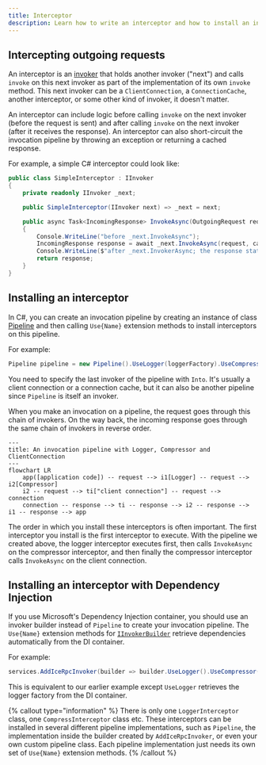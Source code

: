 ```yaml
---
title: Interceptor
description: Learn how to write an interceptor and how to install an interceptor in your invocation pipeline.
---
```


## Intercepting outgoing requests

An interceptor is an [invoker](../invocation-pipeline#the-invoker-abstraction) that holds another invoker ("next") and
calls `invoke` on this next invoker as part of the implementation of its own `invoke` method. This next invoker can be
 a `ClientConnection`, a `ConnectionCache`, another interceptor, or some other kind of invoker, it doesn't matter.

An interceptor can include logic before calling `invoke` on the next invoker (before the request is sent) and after
calling `invoke` on the next invoker (after it receives the response). An interceptor can also short-circuit the
invocation pipeline by throwing an exception or returning a cached response.

For example, a simple C# interceptor could look like:

```csharp
public class SimpleInterceptor : IInvoker
{
    private readonly IInvoker _next;

    public SimpleInterceptor(IInvoker next) => _next = next;

    public async Task<IncomingResponse> InvokeAsync(OutgoingRequest request, CancellationToken cancellationToken)
    {
        Console.WriteLine("before _next.InvokeAsync");
        IncomingResponse response = await _next.InvokeAsync(request, cancellationToken);
        Console.WriteLine($"after _next.InvokerAsync; the response status code is {response.StatusCode}");
        return response;
    }
}
```

## Installing an interceptor

In C#, you can create an invocation pipeline by creating an instance of class [Pipeline](csharp:IceRpc.Pipeline) and
then calling `Use{Name}` extension methods to install interceptors on this pipeline.

For example:

```csharp
Pipeline pipeline = new Pipeline().UseLogger(loggerFactory).UseCompressor().Into(clientConnection);
```

You need to specify the last invoker of the pipeline with `Into`. It's usually a client connection or a connection
cache, but it can also be another pipeline since `Pipeline` is itself an invoker.

When you make an invocation on a pipeline, the request goes through this chain of invokers. On the way back, the
incoming response goes through the same chain of invokers in reverse order.

```mermaid
---
title: An invocation pipeline with Logger, Compressor and ClientConnection
---
flowchart LR
    app([application code]) -- request --> i1[Logger] -- request --> i2[Compressor]
    i2 -- request --> ti["client connection"] -- request --> connection
    connection -- response --> ti -- response --> i2 -- response --> i1 -- response --> app
```

The order in which you install these interceptors is often important. The first interceptor you install is the first
interceptor to execute. With the pipeline we created above, the logger interceptor executes first, then calls
`InvokeAsync` on the compressor interceptor, and then finally the compressor interceptor calls `InvokeAsync` on the
client connection.

## Installing an interceptor with Dependency Injection

If you use Microsoft's Dependency Injection container, you should use an invoker builder instead of `Pipeline` to
create your invocation pipeline. The `Use{Name}` extension methods for [`IInvokerBuilder`][invoker-builder-interface]
retrieve dependencies automatically from the DI container.

For example:

```csharp
services.AddIceRpcInvoker(builder => builder.UseLogger().UseCompressor().Into<ClientConnection>())
```

This is equivalent to our earlier example except `UseLogger` retrieves the logger factory from the DI container.

{% callout type="information" %}
There is only one `LoggerInterceptor` class, one `CompressInterceptor` class etc. These interceptors can be installed in
several different pipeline implementations, such as `Pipeline`, the implementation inside the builder created by
`AddIceRpcInvoker`, or even your own custom pipeline class. Each pipeline implementation just needs its own set of
`Use{Name}` extension methods.
{% /callout %}

[invoker-builder-interface]: csharp:IceRpc.Extensions.DependencyInjection.IInvokerBuilder
